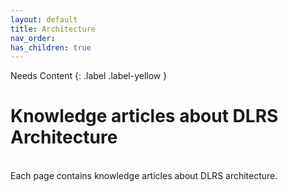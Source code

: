 ```yaml
---
layout: default
title: Architecture
nav_order: 
has_children: true
---
```


Needs Content
{: .label .label-yellow }

# Knowledge articles about DLRS Architecture

<br/>
Each page contains knowledge articles about DLRS architecture.
